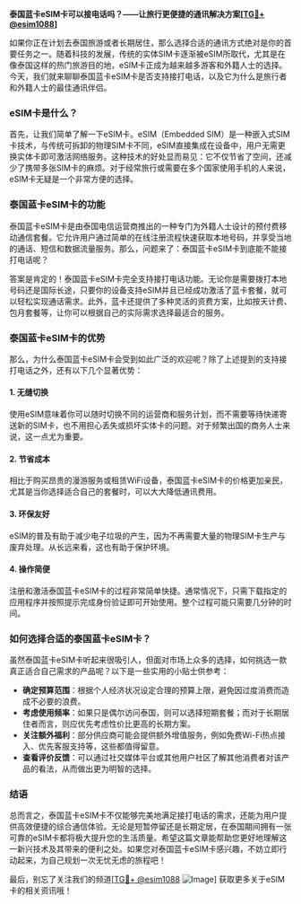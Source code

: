 **泰国蓝卡eSIM卡可以接电话吗？——让旅行更便捷的通讯解决方案[[TG💪+ @esim1088](https://t.me/s/esim1088)]**

如果你正在计划去泰国旅游或者长期居住，那么选择合适的通讯方式绝对是你的首要任务之一。随着科技的发展，传统的实体SIM卡逐渐被eSIM所取代，尤其是在像泰国这样的热门旅游目的地，eSIM卡正成为越来越多游客和外籍人士的选择。今天，我们就来聊聊泰国蓝卡eSIM卡是否支持接打电话，以及它为什么是旅行者和外籍人士的最佳通讯伴侣。

### eSIM卡是什么？

首先，让我们简单了解一下eSIM卡。eSIM（Embedded SIM）是一种嵌入式SIM卡技术，与传统可拆卸的物理SIM卡不同，eSIM直接集成在设备中，用户无需更换实体卡即可激活网络服务。这种技术的好处显而易见：它不仅节省了空间，还减少了携带多张SIM卡的麻烦。对于经常旅行或需要在多个国家使用手机的人来说，eSIM卡无疑是一个非常方便的选择。

### 泰国蓝卡eSIM卡的功能

泰国蓝卡eSIM卡是由泰国电信运营商推出的一种专门为外籍人士设计的预付费移动通信套餐。它允许用户通过简单的在线注册流程快速获取本地号码，并享受当地的通话、短信和数据流量服务。那么，问题来了：泰国蓝卡eSIM卡到底能不能接打电话呢？

答案是肯定的！泰国蓝卡eSIM卡完全支持接打电话功能。无论你是需要拨打本地号码还是国际长途，只要你的设备支持eSIM并且已经成功激活了蓝卡套餐，就可以轻松实现通话需求。此外，蓝卡还提供了多种灵活的资费方案，比如按天计费、包月套餐等，让你可以根据自己的实际需求选择最适合的服务。

### 泰国蓝卡eSIM卡的优势

那么，为什么泰国蓝卡eSIM卡会受到如此广泛的欢迎呢？除了上述提到的支持接打电话之外，还有以下几个显著优势：

#### 1. **无缝切换**
   使用eSIM意味着你可以随时切换不同的运营商和服务计划，而不需要等待快递寄送新的SIM卡，也不用担心丢失或损坏实体卡的问题。对于频繁出国的商务人士来说，这一点尤为重要。

#### 2. **节省成本**
   相比于购买昂贵的漫游服务或租赁WiFi设备，泰国蓝卡eSIM卡的价格更加亲民，尤其是当你选择适合自己的套餐时，可以大大降低通讯费用。

#### 3. **环保友好**
   eSIM的普及有助于减少电子垃圾的产生，因为不再需要大量的物理SIM卡生产与废弃处理。从长远来看，这也有助于保护环境。

#### 4. **操作简便**
   注册和激活泰国蓝卡eSIM卡的过程非常简单快捷。通常情况下，只需下载指定的应用程序并按照提示完成身份验证即可开始使用。整个过程可能只需要几分钟的时间。

### 如何选择合适的泰国蓝卡eSIM卡？

虽然泰国蓝卡eSIM卡听起来很吸引人，但面对市场上众多的选择，如何挑选一款真正适合自己需求的产品呢？以下是一些实用的小贴士供参考：

- **确定预算范围**：根据个人经济状况设定合理的预算上限，避免因过度消费而造成不必要的浪费。
- **考虑使用频率**：如果只是偶尔访问泰国，则可以选择短期套餐；而对于长期居住者而言，则应优先考虑性价比更高的长期方案。
- **关注额外福利**：部分供应商可能会提供额外增值服务，例如免费Wi-Fi热点接入、优先客服支持等，这些都值得留意。
- **查看评价反馈**：可以通过社交媒体平台或其他用户社区了解其他消费者对该产品的看法，从而做出更为明智的选择。

### 结语

总而言之，泰国蓝卡eSIM卡不仅能够完美地满足接打电话的需求，还能为用户提供高效便捷的综合通信体验。无论是短暂停留还是长期定居，在泰国期间拥有一张可靠的eSIM卡都将极大提升您的生活质量。希望这篇文章能帮助您更好地理解这一新兴技术及其带来的便利之处。如果您对泰国蓝卡eSIM卡感兴趣，不妨立即行动起来，为自己规划一次无忧无虑的旅程吧！

最后，别忘了关注我们的频道[[TG💪+ @esim1088](https://t.me/s/esim1088) ![Image](https://i.postimg.cc/4NQfJmqS/Snipaste-2025-05-13-00-14-12.png)] 获取更多关于eSIM卡的相关资讯哦！